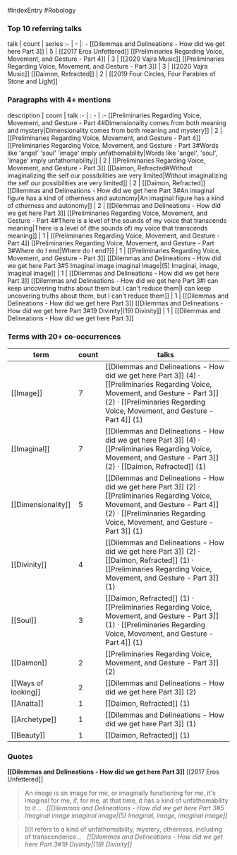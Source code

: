 #IndexEntry #Robology

### Top 10 referring talks
talk | count | series
:- | - |: -
[[Dilemmas and Delineations - How did we get here Part 3]] | 5 | [[2017 Eros Unfettered]]
[[Preliminaries Regarding Voice, Movement, and Gesture - Part 4]] | 3 | [[2020 Vajra Music]]
[[Preliminaries Regarding Voice, Movement, and Gesture - Part 3]] | 3 | [[2020 Vajra Music]]
[[Daimon, Refracted]] | 2 | [[2019 Four Circles, Four Parables of Stone and Light]]

### Paragraphs with 4+ mentions
description | count | talk
:- | : - | :-
[[Preliminaries Regarding Voice, Movement, and Gesture - Part 4#Dimensionality comes from both meaning and mystery\|Dimensionality comes from both meaning and mystery]] | 2 | [[Preliminaries Regarding Voice, Movement, and Gesture - Part 4]]
[[Preliminaries Regarding Voice, Movement, and Gesture - Part 3#Words like 'angel' 'soul' 'image' imply unfathomability\|Words like 'angel', 'soul', 'image' imply unfathomability]] | 2 | [[Preliminaries Regarding Voice, Movement, and Gesture - Part 3]]
[[Daimon, Refracted#Without imaginalizing the self our possibilities are very limited\|Without imaginalizing the self our possibilities are very limited]] | 2 | [[Daimon, Refracted]]
[[Dilemmas and Delineations - How did we get here Part 3#An imaginal figure has a kind of otherness and autonomy\|An imaginal figure has a kind of otherness and autonomy]] | 2 | [[Dilemmas and Delineations - How did we get here Part 3]]
[[Preliminaries Regarding Voice, Movement, and Gesture - Part 4#There is a level of the sounds of my voice that transcends meaning\|There is a level of (the sounds of) my voice that transcends meaning]] | 1 | [[Preliminaries Regarding Voice, Movement, and Gesture - Part 4]]
[[Preliminaries Regarding Voice, Movement, and Gesture - Part 3#Where do I end\|Where do I end?]] | 1 | [[Preliminaries Regarding Voice, Movement, and Gesture - Part 3]]
[[Dilemmas and Delineations - How did we get here Part 3#5 Imaginal image imaginal image\|(5) Imaginal, image, imaginal image]] | 1 | [[Dilemmas and Delineations - How did we get here Part 3]]
[[Dilemmas and Delineations - How did we get here Part 3#I can keep uncovering truths about them but I can't reduce them\|I can keep uncovering truths about them, but I can't reduce them]] | 1 | [[Dilemmas and Delineations - How did we get here Part 3]]
[[Dilemmas and Delineations - How did we get here Part 3#19 Divinity\|(19) Divinity]] | 1 | [[Dilemmas and Delineations - How did we get here Part 3]]

### Terms with 20+ co-occurrences
term | count | talks
-|-|-
[[Image]] | 7 | <span class="counts">[[Dilemmas and Delineations - How did we get here Part 3]] (4) · [[Preliminaries Regarding Voice, Movement, and Gesture - Part 3]] (2) · [[Preliminaries Regarding Voice, Movement, and Gesture - Part 4]] (1)</span> 
[[Imaginal]] | 7 | <span class="counts">[[Dilemmas and Delineations - How did we get here Part 3]] (4) · [[Preliminaries Regarding Voice, Movement, and Gesture - Part 3]] (2) · [[Daimon, Refracted]] (1)</span> 
[[Dimensionality]] | 5 | <span class="counts">[[Dilemmas and Delineations - How did we get here Part 3]] (2) · [[Preliminaries Regarding Voice, Movement, and Gesture - Part 4]] (2) · [[Preliminaries Regarding Voice, Movement, and Gesture - Part 3]] (1)</span> 
[[Divinity]] | 4 | <span class="counts">[[Dilemmas and Delineations - How did we get here Part 3]] (2) · [[Daimon, Refracted]] (1) · [[Preliminaries Regarding Voice, Movement, and Gesture - Part 3]] (1)</span> 
[[Soul]] | 3 | <span class="counts">[[Daimon, Refracted]] (1) · [[Preliminaries Regarding Voice, Movement, and Gesture - Part 3]] (1) · [[Preliminaries Regarding Voice, Movement, and Gesture - Part 4]] (1)</span> 
[[Daimon]] | 2 | <span class="counts">[[Preliminaries Regarding Voice, Movement, and Gesture - Part 3]] (2)</span> 
[[Ways of looking]] | 2 | <span class="counts">[[Dilemmas and Delineations - How did we get here Part 3]] (2)</span> 
[[Anatta]] | 1 | <span class="counts">[[Daimon, Refracted]] (1)</span> 
[[Archetype]] | 1 | <span class="counts">[[Dilemmas and Delineations - How did we get here Part 3]] (1)</span> 
[[Beauty]] | 1 | <span class="counts">[[Daimon, Refracted]] (1)</span> 

### Quotes
**[[Dilemmas and Delineations - How did we get here Part 3]]**
<span class="counts">[[2017 Eros Unfettered]]</span>
> An image is an image for me, or imaginally functioning for me, it's imaginal for me, if, for me, at that time, it has a kind of unfathomability to it... &nbsp;&nbsp;<span class="counts">_[[Dilemmas and Delineations - How did we get here Part 3#5 Imaginal image imaginal image|(5) Imaginal, image, imaginal image]]_</span>

> [I]t refers to a kind of unfathomability, mystery, otherness, including of transcendence... &nbsp;&nbsp;<span class="counts">_[[Dilemmas and Delineations - How did we get here Part 3#19 Divinity|(19) Divinity]]_</span>


